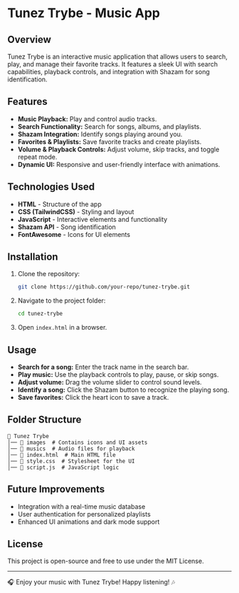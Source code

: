 # Tunez Trybe - Music App

## Overview
Tunez Trybe is an interactive music application that allows users to search, play, and manage their favorite tracks. It features a sleek UI with search capabilities, playback controls, and integration with Shazam for song identification.

## Features
- **Music Playback:** Play and control audio tracks.
- **Search Functionality:** Search for songs, albums, and playlists.
- **Shazam Integration:** Identify songs playing around you.
- **Favorites & Playlists:** Save favorite tracks and create playlists.
- **Volume & Playback Controls:** Adjust volume, skip tracks, and toggle repeat mode.
- **Dynamic UI:** Responsive and user-friendly interface with animations.

## Technologies Used
- **HTML** - Structure of the app
- **CSS (TailwindCSS)** - Styling and layout
- **JavaScript** - Interactive elements and functionality
- **Shazam API** - Song identification
- **FontAwesome** - Icons for UI elements

## Installation
1. Clone the repository:
   ```sh
   git clone https://github.com/your-repo/tunez-trybe.git
   ```
2. Navigate to the project folder:
   ```sh
   cd tunez-trybe
   ```
3. Open `index.html` in a browser.

## Usage
- **Search for a song:** Enter the track name in the search bar.
- **Play music:** Use the playback controls to play, pause, or skip songs.
- **Adjust volume:** Drag the volume slider to control sound levels.
- **Identify a song:** Click the Shazam button to recognize the playing song.
- **Save favorites:** Click the heart icon to save a track.

## Folder Structure
```
📁 Tunez Trybe
│── 📂 images  # Contains icons and UI assets
│── 📂 musics  # Audio files for playback
│── 📄 index.html  # Main HTML file
│── 📄 style.css  # Stylesheet for the UI
│── 📄 script.js  # JavaScript logic
```

## Future Improvements
- Integration with a real-time music database
- User authentication for personalized playlists
- Enhanced UI animations and dark mode support

## License
This project is open-source and free to use under the MIT License.

---
🎧 Enjoy your music with Tunez Trybe! Happy listening! 🎶

